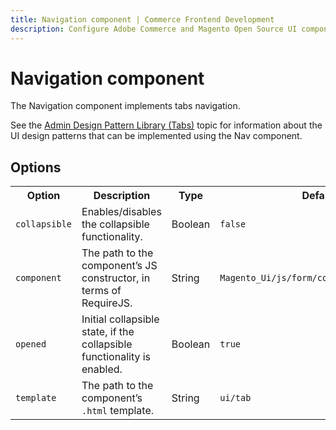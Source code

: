 ```yaml
---
title: Navigation component | Commerce Frontend Development
description: Configure Adobe Commerce and Magento Open Source UI components and integrate them with other components.
---
```


# Navigation component

The Navigation component implements tabs navigation.

See the [Admin Design Pattern Library (Tabs)](https://devdocs.magento.com/guides/v2.4/pattern-library/containers/tabs/tabs.html) topic for information about the UI design patterns that can be implemented using the Nav component.

## Options

<table>
  <tr>
    <th>Option </th>
    <th>Description</th>
    <th>Type</th>
    <th>Default</th>
  </tr>
  <tr>
    <td><code>collapsible</code></td>
    <td>Enables/disables the collapsible functionality.</td>
    <td>Boolean</td>
    <td><code>false</code></td>
  </tr>
  <tr>
    <td><code>component</code></td>
    <td>The path to the component’s JS constructor, in terms of RequireJS.</td>
    <td>String</td>
    <td><code>Magento_Ui/js/form/components/tab_group</code></td>
  </tr>
  <tr>
    <td><code>opened</code></td>
    <td>Initial collapsible state, if the collapsible functionality is enabled.</td>
    <td>Boolean</td>
    <td><code>true</code></td>
  </tr>
  <tr>
    <td><code>template</code></td>
    <td>The path to the component’s <code>.html</code> template.</td>
    <td>String</td>
    <td><code>ui/tab</code></td>
  </tr>
</table>

